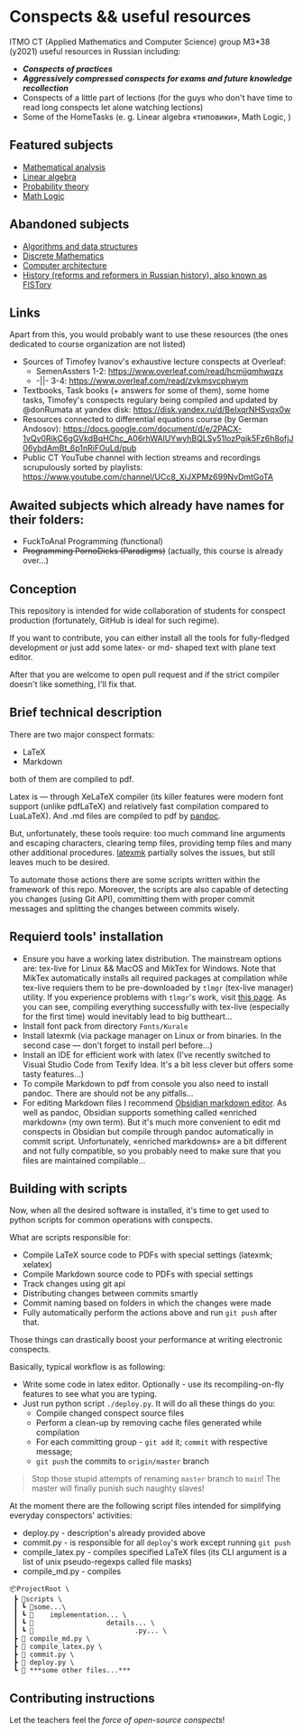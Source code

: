# Conspects && useful resources

ITMO CT (Applied Mathematics and Computer Science) group M3*38 (y2021) useful resources in Russian including:

- _**Conspects of practices**_
- _**Aggressively compressed conspects for exams and future knowledge recollection**_
- Conspects of a little part of lections (for the guys who don't have time to read long conspects let alone watching lections)
- Some of the HomeTasks (e. g. Linear algebra «типовики», Math Logic, )

## Featured subjects

- [Mathematical analysis](MathAnal)
- [Linear algebra](LinAnalgebra)
- [Probability theory](BillyTheory)
- [Math Logic](MathCOQ)

## Abandoned subjects
- [Algorithms and data structures](Analgorithms)
- [Discrete Mathematics](DICKreteMath)
- [Computer architecture](CUMputerAAAAAAAAH)
- [History (reforms and reformers in Russian history), also known as FISTory](Fistory)

## Links

Apart from this, you would probably want to use these resources (the ones dedicated to course organization are not listed)
- Sources of Timofey Ivanov's exhaustive lecture conspects at Overleaf: 
  - SemenAssters 1-2: https://www.overleaf.com/read/hcmjjqmhwqzx
  - -||- 3-4: https://www.overleaf.com/read/zvkmsvcphwym
- Textbooks, Task books (+ answers for some of them), some home tasks, Timofey's conspects regulary being compiled and updated by @donRumata at yandex disk: https://disk.yandex.ru/d/BeIxqrNHSvqx0w
- Resources connected to differential equations course (by German Andosov): https://docs.google.com/document/d/e/2PACX-1vQv0RikC6gGVkdBqHChc_A06rhWAlUYwyhBQLSy51lozPgjk5Fz6h8ofjJ06ybdAmBt_6p1nRiFOuLd/pub
- Public CT YouTube channel with lection streams and recordings scrupulously sorted by playlists: https://www.youtube.com/channel/UCc8_XiJXPMz699NvDmtGoTA

## Awaited subjects which already have names for their folders:
- FuckToAnal Programming (functional)
- ~~Programming PornoDicks (Paradigms)~~ (actually, this course is already over…)

## Conception

This repository is intended for wide collaboration of students for conspect production (fortunately, GitHub is ideal for such regime).

If you want to contribute, you can either install all the tools for fully-fledged development or just add some latex- or md- shaped text with plane text editor.

After that you are welcome to open pull request and if the strict compiler doesn't like something, I'll fix that. 

## Brief technical description 

There are two major conspect formats:
- LaTeX
- Markdown

both of them are compiled to pdf.

Latex is — through XeLaTeX compiler (its killer features were modern font support (unlike pdfLaTeX) and relatively fast compilation compared to LuaLaTeX).
And .md files are compiled to pdf by [pandoc](https://pandoc.org/).

But, unfortunately, these tools require: too much command line arguments and escaping characters, clearing temp files, providing temp files and many other additional procedures.
[latexmk](https://mg.readthedocs.io/latexmk.html) partially solves the issues, but still leaves much to be desired.

To automate those actions there are some scripts written within the framework of this repo.
Moreover, the scripts are also capable of detecting you changes (using Git API), 
committing them with proper commit messages and splitting the changes between commits wisely.


## Requierd tools' installation

- Ensure you have a working latex distribution. The mainstream options are: tex-live for Linux && MacOS and MikTex for Windows.
  Note that MikTex automatically installs all required packages at compilation while tex-live requiers them to be pre-downloaded by `tlmgr` (tex-live manager) utility.
  If you experience problems with `tlmgr`'s work, visit [this page](https://tex.stackexchange.com/questions/540429/tlmgr-in-ubuntu-20-04-local-tex-live-2019-is-older-than-remote-repository-2).
  As you can see, compiling everything successfully with tex-live (especially for the first time) would inevitably lead to big buttheart…
- Install font pack from directory `Fonts/Kurale`
- Install latexmk (via package manager on Linux or from binaries. In the second case — don't forget to install perl before…)
- Install an IDE for efficient work with latex (I've recently switched to Visual Studio Code from Texify Idea. It's a bit less clever but offers some tasty features…)
- To compile Markdown to pdf from console you also need to install pandoc. There are should not be any pitfalls…
- For editing Markdown files I recommend [Obsidian markdown editor](https://obsidian.md/).
  As well as pandoc, Obsidian supports something called «enriched markdown» (my own term).
  But it's much more convenient to edit md conspects in Obsidian but compile through pandoc automatically in commit script. 
  Unfortunately, «enriched markdowns» are a bit different and not fully compatible, 
  so you probably need to make sure that you files are maintained compilable…


## Building with scripts

Now, when all the desired software is installed, it's time to get used to python scripts for common operations with conspects.

What are scripts responsible for:
- Compile LaTeX source code to PDFs with special settings (latexmk; xelatex)
- Compile Markdown source code to PDFs with special settings
- Track changes using git api
- Distributing changes between commits smartly
- Commit naming based on folders in which the changes were made
- Fully automatically perform the actions above and run ``git push`` after that.

Those things can drastically boost your performance at writing electronic conspects.

Basically, typical workflow is as following:
- Write some code in latex editor. Optionally - use its recompiling-on-fly features to see what you are typing.
- Just run python script ``./deploy.py``. It will do all these things do you:
  - Compile changed conspect source files
  - Perform a clean-up by removing cache files generated while compilation
  - For each committing group - ``git add`` it; 
    ``commit`` with respective message;
  - ``git push`` the commits to ``origin/master`` branch

> Stop those stupid attempts of renaming ``master`` branch to ``main``!
> The master will finally punish such naughty slaves!

At the moment there are the following script files intended for simplifying 
everyday conspectors' activities:

- deploy.py - description's already provided above
- commit.py - is responsible for all `deploy`'s work except running `git push`
- compile_latex.py - compiles specified LaTeX files (its CLI argument is a list of unix pseudo-regexps called file masks)
- compile_md.py - compiles 


```
📦ProjectRoot \
 ┣ 📂scripts \
 ┃ ┗ 📜some...\
 ┃ ┗ 📜    implementation... \
 ┃ ┗ 📜                  details... \
 ┃ ┗ 📜                         .py... \
 ┣ 📜 compile_md.py \
 ┣ 📜 compile_latex.py \
 ┣ 📜 commit.py \
 ┣ 📜 deploy.py \
 ┗ 📜 ***some other files...***
```

## Contributing instructions

Let the teachers feel the _force of open-source conspects_!

